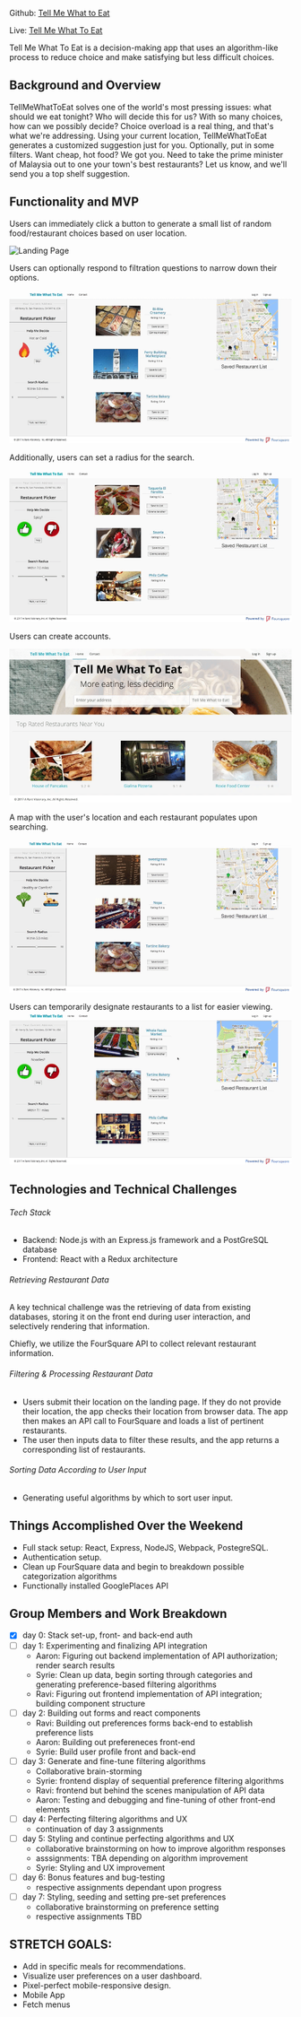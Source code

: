 Github: [Tell Me What to Eat](https://github.com/ravisraval/TellMeWhatToEat)

Live: [Tell Me What To Eat](https://boiling-waters-62095.herokuapp.com/)


Tell Me What To Eat is a decision-making app that uses an algorithm-like process to reduce choice and make satisfying but less difficult choices.

## Background and Overview


  TellMeWhatToEat solves one of the world's most pressing issues: what should we eat tonight? Who will decide this for us? With so many choices, how can we possibly decide? Choice overload is a real thing, and that's what we're addressing. Using your current location, TellMeWhatToEat generates a customized suggestion just for you. Optionally, put in some filters. Want cheap, hot food? We got you. Need to take the prime minister of Malaysia out to one your town's best restaurants? Let us know, and we'll send you a top shelf suggestion.

## Functionality and MVP


Users can immediately click a button to generate a small list of random food/restaurant choices based on user location.

![Landing Page](/docs/images/landing_page.gif)

Users can optionally respond to filtration questions to narrow down their options.

![Answering Questions](docs/images/question_picker_2.gif)

Additionally, users can set a radius for the search.

![Radius Change](docs/images/move_radius_slider.gif)


Users can create accounts.

![Signup](/docs/images/Signup.gif)


A map with the user's location and each restaurant populates upon searching.

![Map Rendering](/docs/images/adjust_current_address.gif)


Users can temporarily designate restaurants to a list for easier viewing.
![Save To List](docs/images/save_remove_list.gif)



## Technologies and Technical Challenges
###### Tech Stack
  *  Backend: Node.js with an Express.js framework and a PostGreSQL database
  *  Frontend: React with a Redux architecture

###### Retrieving Restaurant Data
A key technical challenge was the retrieving of data from existing databases, storing it on the front end during user interaction, and selectively rendering that information.

Chiefly, we utilize the FourSquare API to collect relevant restaurant information.

###### Filtering & Processing Restaurant Data

  * Users submit their location on the landing page. If they do not provide their location, the app checks their location from browser data. The app then makes an API call to FourSquare and loads a list of pertinent restaurants.
  * The user then inputs data to filter these results, and the app returns a corresponding list of restaurants.

###### Sorting Data According to User Input
  *  Generating useful algorithms by which to sort user input.

## Things Accomplished Over the Weekend
  *  Full stack setup: React, Express, NodeJS, Webpack, PostegreSQL.
  *  Authentication setup.
  *  Clean up FourSquare data and begin to breakdown possible categorization algorithms
  *  Functionally installed GooglePlaces API

## Group Members and Work Breakdown

  - [x] day 0: Stack set-up, front- and back-end auth
  - [ ] day 1: Experimenting and finalizing API integration
    - Aaron: Figuring out backend implementation of API authorization; render search results
    - Syrie: Clean up data, begin sorting through categories and generating preference-based filtering algorithms
    - Ravi: Figuring out frontend implementation of API integration; building component structure
  - [ ] day 2: Building out forms and react components
    - Ravi: Building out preferences forms back-end to establish preference lists
    - Aaron: Building out prefereneces front-end
    - Syrie: Build user profile front and back-end
  - [ ] day 3: Generate and fine-tune filtering algorithms
    - Collaborative brain-storming
    - Syrie: frontend display of sequential preference filtering algorithms
    - Ravi: frontend but behind the scenes manipulation of API data
    - Aaron: Testing and debugging and fine-tuning of other front-end elements
  - [ ] day 4: Perfecting filtering algorithms and UX
    - continuation of day 3 assignments
  - [ ] day 5: Styling and continue perfecting algorithms and UX
    - collaborative brainstorming on how to improve algorithm responses
    - asssignments: TBA depending on algorithm improvement
    - Syrie: Styling and UX improvement
  - [ ] day 6: Bonus features and bug-testing
    - respective assignments dependant upon progress
  - [ ] day 7: Styling, seeding and setting pre-set preferences
    - collaborative brainstorming on preference setting
    - respective assignments TBD


## STRETCH GOALS:
*  Add in specific meals for recommendations.
*  Visualize user preferences on a user dashboard.
*  Pixel-perfect mobile-responsive design.
*  Mobile App
*  Fetch menus
